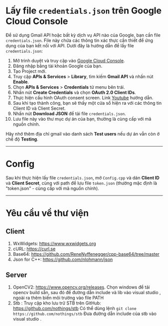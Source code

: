# Lấy file `credentials.json` trên Google Cloud Console

Để sử dụng Gmail API hoặc bất kỳ dịch vụ API nào của Google, bạn cần file `credentials.json`. File này chứa các thông tin xác thực cần thiết để ứng dụng của bạn kết nối với API. Dưới đây là hướng dẫn để lấy file `credentials.json`:

1. Mở trình duyệt và truy cập vào [Google Cloud Console](https://console.cloud.google.com/).
2. Đăng nhập bằng tài khoản Google của bạn.
3. Tạo Project mới.
4. Truy cập **APIs & Services** > **Library**, tìm kiếm **Gmail API** và nhấn nút **Enable**.
5. Chọn **APIs & Services** > **Credentials** từ menu bên trái.
6. Nhấn nút **Create Credentials** và chọn **OAuth 2.0 Client IDs**.
7. Thực hiện cấu hình OAuth consent screen. Link [Youtube](https://www.youtube.com/watch?v=1Ua0Eplg75M) hướng dẫn. 
8. Sau khi tạo thành công, bạn sẽ thấy một cửa sổ hiện ra với các thông tin Client ID và Client Secret.
9. Nhấn nút **Download JSON** để tải file `credentials.json`.
10. Lưu file này vào thư mục dự án của bạn, thường là cùng cấp với mã nguồn chính.

Hãy nhớ thêm địa chỉ gmail vào danh sách **Test users** nếu dự án vẫn còn ở chế độ **Testing**.

---
# Config

Sau khi thực hiện lấy file `credentials.json`, mở `Config.cpp` và dán **Client ID** và **Client Secret**, cùng với path để lưu file `token.json` (thường mặc định là "token.json" - cùng cấp với mã nguồn chính).

---
# Yêu cầu về thư viện

## Client
1. WxWidgets: https://www.wxwidgets.org
2. cURL: https://curl.se
3. Base64: https://github.com/ReneNyffenegger/cpp-base64/tree/master
4. Json for C++: https://github.com/nlohmann/json

## Server
1. OpenCV2: https://www.opencv.org/releases.
Chọn windows để tải opencv build sẵn, sau đó để đường dẫn include và lib vào visual studio , ngoài ra thêm biến môi trường vào file PATH 
3. Stb : Truy cập kho lưu trữ STB trên GitHub: https://github.com/nothings/stb
Có thể dùng lệnh `git clone https://github.com/nothings/stb`
Đưa đường dẫn include của stb vào visual studio .
